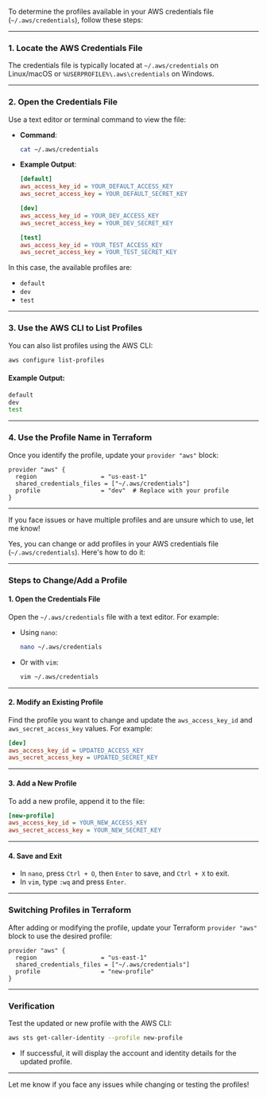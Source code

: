 To determine the profiles available in your AWS credentials file (`~/.aws/credentials`), follow these steps:

---

### **1. Locate the AWS Credentials File**

The credentials file is typically located at `~/.aws/credentials` on Linux/macOS or `%USERPROFILE%\.aws\credentials` on Windows.

---

### **2. Open the Credentials File**

Use a text editor or terminal command to view the file:

- **Command**:
  ```bash
  cat ~/.aws/credentials
  ```
- **Example Output**:

  ```ini
  [default]
  aws_access_key_id = YOUR_DEFAULT_ACCESS_KEY
  aws_secret_access_key = YOUR_DEFAULT_SECRET_KEY

  [dev]
  aws_access_key_id = YOUR_DEV_ACCESS_KEY
  aws_secret_access_key = YOUR_DEV_SECRET_KEY

  [test]
  aws_access_key_id = YOUR_TEST_ACCESS_KEY
  aws_secret_access_key = YOUR_TEST_SECRET_KEY
  ```

In this case, the available profiles are:

- `default`
- `dev`
- `test`

---

### **3. Use the AWS CLI to List Profiles**

You can also list profiles using the AWS CLI:

```bash
aws configure list-profiles
```

#### Example Output:

```bash
default
dev
test
```

---

### **4. Use the Profile Name in Terraform**

Once you identify the profile, update your `provider "aws"` block:

```hcl
provider "aws" {
  region                  = "us-east-1"
  shared_credentials_files = ["~/.aws/credentials"]
  profile                 = "dev"  # Replace with your profile
}
```

---

If you face issues or have multiple profiles and are unsure which to use, let me know!

Yes, you can change or add profiles in your AWS credentials file (`~/.aws/credentials`). Here's how to do it:

---

### **Steps to Change/Add a Profile**

#### **1. Open the Credentials File**

Open the `~/.aws/credentials` file with a text editor. For example:

- Using `nano`:
  ```bash
  nano ~/.aws/credentials
  ```
- Or with `vim`:
  ```bash
  vim ~/.aws/credentials
  ```

---

#### **2. Modify an Existing Profile**

Find the profile you want to change and update the `aws_access_key_id` and `aws_secret_access_key` values. For example:

```ini
[dev]
aws_access_key_id = UPDATED_ACCESS_KEY
aws_secret_access_key = UPDATED_SECRET_KEY
```

---

#### **3. Add a New Profile**

To add a new profile, append it to the file:

```ini
[new-profile]
aws_access_key_id = YOUR_NEW_ACCESS_KEY
aws_secret_access_key = YOUR_NEW_SECRET_KEY
```

---

#### **4. Save and Exit**

- In `nano`, press `Ctrl + O`, then `Enter` to save, and `Ctrl + X` to exit.
- In `vim`, type `:wq` and press `Enter`.

---

### **Switching Profiles in Terraform**

After adding or modifying the profile, update your Terraform `provider "aws"` block to use the desired profile:

```hcl
provider "aws" {
  region                  = "us-east-1"
  shared_credentials_files = ["~/.aws/credentials"]
  profile                 = "new-profile"
}
```

---

### **Verification**

Test the updated or new profile with the AWS CLI:

```bash
aws sts get-caller-identity --profile new-profile
```

- If successful, it will display the account and identity details for the updated profile.

---

Let me know if you face any issues while changing or testing the profiles!
